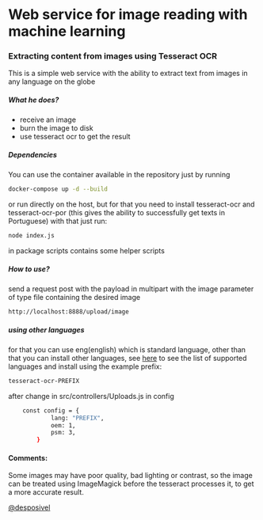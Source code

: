 # Web service for image reading with machine learning
### Extracting content from images using Tesseract OCR
This is a simple web service with the ability to extract text from images in any language on the globe

##### What he does?

- receive an image
- burn the image to disk
- use tesseract ocr to get the result

##### Dependencies

You can use the container available in the repository just by running
```sh
docker-compose up -d --build
```
or run directly on the host, but for that you need to install tesseract-ocr and tesseract-ocr-por (this gives the ability to successfully get texts in Portuguese) with that just run:
```sh
node index.js
```
in package scripts contains some helper scripts
 
 ##### How to use?
send a request post with the payload in multipart with the image parameter of type file containing the desired image
```sh
http://localhost:8888/upload/image
```

##### using other languages
for that you can use eng(english) which is standard language, other than that you can install other languages, see [here](https://tesseract-ocr.github.io/tessdoc/Data-Files-in-different-versions.html) to see the list of supported languages ​​and install using the example prefix:

```sh
tesseract-ocr-PREFIX
```
after change in src/controllers/Uploads.js in config
```sh
	const config = {
			lang: "PREFIX",
			oem: 1,
			psm: 3,
		}
```

#### Comments:
Some images may have poor quality, bad lighting or contrast, so the image can be treated using ImageMagick before the tesseract processes it, to get a more accurate result.

[@desposivel](https://www.linkedin.com/in/despossivel/)